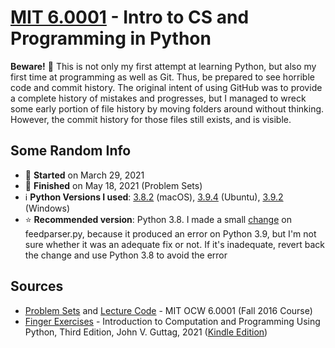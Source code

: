 # [MIT 6.0001](https://ocw.mit.edu/courses/electrical-engineering-and-computer-science/6-0001-introduction-to-computer-science-and-programming-in-python-fall-2016/) - Intro to CS and Programming in Python

**Beware!** :eyes: This is not only my first attempt at learning Python, but also my first time at programming as well as Git. Thus, be prepared to see horrible code and commit history. The original intent of using GitHub was to provide a complete history of mistakes and progresses, but I managed to wreck some early portion of file history by moving folders around without thinking. However, the commit history for those files still exists, and is visible.

## Some Random Info
* 📅 **Started** on March 29, 2021
* 🏁 **Finished** on May 18, 2021 (Problem Sets)
* ℹ️ **Python Versions I used**: [3.8.2](https://www.python.org/downloads/release/python-382/) (macOS), [3.9.4](https://www.python.org/downloads/release/python-394/) (Ubuntu), [3.9.2](https://www.python.org/downloads/release/python-392/) (Windows)
* ⭐ **Recommended version**: Python 3.8. I made a small [change](https://github.com/lcsm29/MIT6.0001/commit/c53684d2d6d06465bd0d08087161be7b7d529ee4) on feedparser.py, because it produced an error on Python 3.9, but I'm not sure whether it was an adequate fix or not. If it's inadequate, revert back the change and use Python 3.8 to avoid the error
    
## Sources
* [Problem Sets](https://ocw.mit.edu/courses/electrical-engineering-and-computer-science/6-0001-introduction-to-computer-science-and-programming-in-python-fall-2016/assignments/) and [Lecture Code](https://ocw.mit.edu/courses/electrical-engineering-and-computer-science/6-0001-introduction-to-computer-science-and-programming-in-python-fall-2016/lecture-slides-code/) - MIT OCW 6.0001 (Fall 2016 Course)
* [Finger Exercises](https://mitpress.mit.edu/books/introduction-computation-and-programming-using-python-third-edition) - Introduction to Computation and Programming Using Python, Third Edition, John V. Guttag, 2021 ([Kindle Edition](https://www.amazon.com/dp/B08C6YH4XK))
